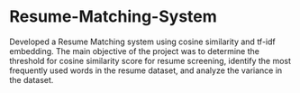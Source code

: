 # Resume-Matching-System
Developed a Resume Matching system using cosine similarity and tf-idf embedding. The main objective of the project was to determine the threshold for cosine similarity score for resume screening, identify the most frequently used words in the resume dataset, and analyze the variance in the dataset.
